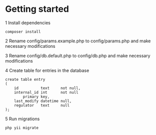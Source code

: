 Getting started
===============

1 Install dependencies

```
composer install
```

2 Rename config/params.example.php to config/params.php and make necessary modifications

3 Rename config/db.default.php to config/db.php and make necessary modifications

4 Create table for entries in the database

```
create table entry
(
    id          text     not null,
    internal_id int      not null
        primary key,
    last_modify datetime null,
    regulator   text     null
);
```

5 Run migrations

```
php yii migrate
```
